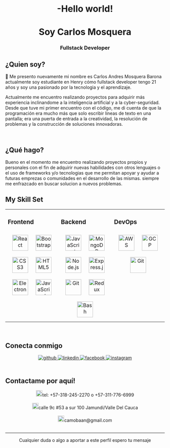 

# <div align="center"> -Hello world! </div>   
  
<div align="center"><h1>Soy Carlos Mosquera</h1></div>

### <div align="center">Fullstack Developer</div>

## ¿Quien soy?

🌱 Me presento nuevamente mi nombre es Carlos Andres Mosquera Barona actualmente soy estudiante en Henry cómo fullstack developer 
    tengo 21 años y soy una pasionado por la tecnologia y el aprendizaje.

Actualmente me encuentro realizando proyectos para adquirir más experiencia inclinandome a la inteligencia artificial y a la cyber-seguridad.
Desde que tuve mi primer encuentro con el código, me di cuenta de que la programación era mucho más que solo escribir líneas de texto en una pantalla; era una puerta de entrada a la creatividad, la resolución de problemas y la construcción de soluciones innovadoras.

<br/>  

## ¿Qué hago?
Bueno en el momento me encuentro realizando proyectos propios y personales con el fin de adquirir nuevas habilidades con otros lenguajes o el uso de frameworks y/o tecnologias 
que me permitan apoyar y ayudar a futuras emprezas o comunidades en el desarrollo de las mismas. siempre me enfrazcado en buscar solucion a nuevos problemas.

## My Skill Set  
<table><tr><td valign="top" width="33%">



### Frontend  
<div align="center">  
<a href="https://reactjs.org/" target="_blank"><img style="margin: 10px" src="https://profilinator.rishav.dev/skills-assets/react-original-wordmark.svg" alt="React" height="50" /></a>  
<a href="https://getbootstrap.com/docs/3.4/javascript/" target="_blank"><img style="margin: 10px" src="https://profilinator.rishav.dev/skills-assets/bootstrap-plain.svg" alt="Bootstrap" height="50" /></a>  
<a href="https://www.w3schools.com/css/" target="_blank"><img style="margin: 10px" src="https://profilinator.rishav.dev/skills-assets/css3-original-wordmark.svg" alt="CSS3" height="50" /></a>  
<a href="https://en.wikipedia.org/wiki/HTML5" target="_blank"><img style="margin: 10px" src="https://profilinator.rishav.dev/skills-assets/html5-original-wordmark.svg" alt="HTML5" height="50" /></a>  
<a href="https://www.electronjs.org/" target="_blank"><img style="margin: 10px" src="https://profilinator.rishav.dev/skills-assets/electron-original.svg" alt="Electron" height="50" /></a>  
<a href="https://www.javascript.com/" target="_blank"><img style="margin: 10px" src="https://profilinator.rishav.dev/skills-assets/javascript-original.svg" alt="JavaScript" height="50" /></a>  
</div>

</td><td valign="top" width="33%">



### Backend  
<div align="center">  
<a href="https://www.javascript.com/" target="_blank"><img style="margin: 10px" src="https://profilinator.rishav.dev/skills-assets/javascript-original.svg" alt="JavaScript" height="50" /></a>  
<a href="https://www.mongodb.com/" target="_blank"><img style="margin: 10px" src="https://profilinator.rishav.dev/skills-assets/mongodb-original-wordmark.svg" alt="MongoDB" height="50" /></a>  
<a href="https://nodejs.org/" target="_blank"><img style="margin: 10px" src="https://profilinator.rishav.dev/skills-assets/nodejs-original-wordmark.svg" alt="Node.js" height="50" /></a>  
<a href="https://expressjs.com/" target="_blank"><img style="margin: 10px" src="https://profilinator.rishav.dev/skills-assets/express-original-wordmark.svg" alt="Express.js" height="50" /></a>  
<a href="https://github.com/" target="_blank"><img style="margin: 10px" src="https://profilinator.rishav.dev/skills-assets/git-scm-icon.svg" alt="Git" height="50" /></a>  
<a href="https://redux.js.org/" target="_blank"><img style="margin: 10px" src="https://profilinator.rishav.dev/skills-assets/redux-original.svg" alt="Redux" height="50" /></a>  
<a href="https://www.gnu.org/software/bash/" target="_blank"><img style="margin: 10px" src="https://profilinator.rishav.dev/skills-assets/gnu_bash-icon.svg" alt="Bash" height="50" /></a>  
</div>

</td><td valign="top" width="33%">



### DevOps  
<div align="center">  
<a href="https://aws.amazon.com/" target="_blank"><img style="margin: 10px" src="https://profilinator.rishav.dev/skills-assets/amazonwebservices-original-wordmark.svg" alt="AWS" height="50" /></a>  
<a href="https://cloud.google.com/" target="_blank"><img style="margin: 10px" src="https://profilinator.rishav.dev/skills-assets/google_cloud-icon.svg" alt="GCP" height="50" /></a>    
<a href="https://github.com/" target="_blank"><img style="margin: 10px" src="https://profilinator.rishav.dev/skills-assets/git-scm-icon.svg" alt="Git" height="50" /></a>  
</div>

</td></tr></table>  

<br/>  


## Conecta conmigo  
<div align="center">
<a href="https://github.com/carlitosmunkstar" target="_blank">
<img src=https://img.shields.io/badge/github-%2324292e.svg?&style=for-the-badge&logo=github&logoColor=white alt=github style="margin-bottom: 5px;" />
</a>
<a href="https://www.linkedin.com/in/carlos-andres-mosquera-barona-6520501b8/" target="_blank">
<img src=https://img.shields.io/badge/linkedin-%231E77B5.svg?&style=for-the-badge&logo=linkedin&logoColor=white alt=linkedin style="margin-bottom: 5px;" />
</a>
<a href="https://www.facebook.com/profile.php?id=100079560051761" target="_blank">
<img src=https://img.shields.io/badge/facebook-%232E87FB.svg?&style=for-the-badge&logo=facebook&logoColor=white alt=facebook style="margin-bottom: 5px;" />
</a>
<a href="https://www.instagram.com/carlosmosquerabarona/" target="_blank">
<img src=https://img.shields.io/badge/instagram-%23000000.svg?&style=for-the-badge&logo=instagram&logoColor=white alt=instagram style="margin-bottom: 5px;" />
</a>  
</div>  
  

<br/>  


## Contactame por aquí!

<div align="center"><img height="20" src="https://img.freepik.com/iconos-gratis/telefono_318-146985.jpg" />tel: +57-318-245-2270 o +57-311-776-6999</div>  

<br/>  
<div align="center"><img height="20" src="https://cdn-icons-png.flaticon.com/512/263/263115.png" />calle 9c #53 a sur 100 Jamundi/Valle Del Cauca</div>  
  
<br/>
<div align="center"><img height="20" src="https://img.freepik.com/iconos-gratis/correo-electronico_318-859700.jpg" />camobaan@gmail.com</div>  




       
<br />

----
<div align="center">Cualquier duda o algo a aportar a este perfil espero tu mensaje</div>
